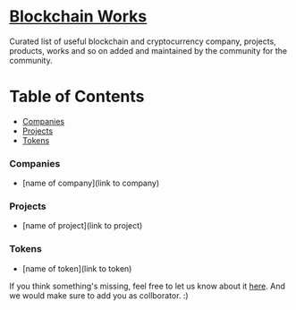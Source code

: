 # [Blockchain Works](https://blockchainedindia.github.io/resources)

Curated list of useful blockchain and cryptocurrency company, projects, products, works and so on added and maintained by the community for the community.

# Table of Contents

- [Companies](#companies)
- [Projects](#projects)
- [Tokens](#tokens)


### Companies
* [name of company](link to company)

### Projects
* [name of project](link to project)

### Tokens
* [name of token](link to token)



If you think something's missing, feel free to let us know about it [here](https://github.com/blockchainedindia/resources/issues/new).
And we would make sure to add you as collborator. :)

